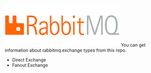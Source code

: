 <img src="rabbitmq.png">
You can get information about rabbitmq exchange types from this repo.
<ul>
  <li>Direct Exchange</li>
  <li>Fanout Exchange</li>
</ul>
